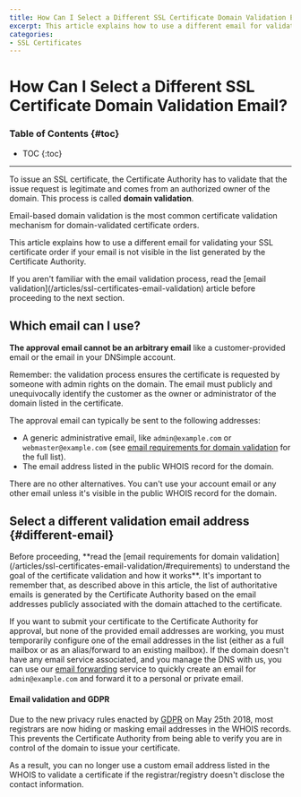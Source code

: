 ```yaml
---
title: How Can I Select a Different SSL Certificate Domain Validation Email?
excerpt: This article explains how to use a different email for validating the SSL certificate.
categories:
- SSL Certificates
---
```


# How Can I Select a Different SSL Certificate Domain Validation Email?

### Table of Contents {#toc}

* TOC
{:toc}

---

To issue an SSL certificate, the Certificate Authority has to validate that the issue request is legitimate and comes from an authorized owner of the domain. This process is called **domain validation**.

Email-based domain validation is the most common certificate validation mechanism for domain-validated certificate orders.

This article explains how to use a different email for validating your SSL certificate order if your email is not visible in the list generated by the Certificate Authority.

<info>
If you aren't familiar with the email validation process, read the [email validation](/articles/ssl-certificates-email-validation) article before proceeding to the next section.
</info>


## Which email can I use?

**The approval email cannot be an arbitrary email** like a customer-provided email or the email in your DNSimple account.

<note>
Remember: the validation process ensures the certificate is requested by someone with admin rights on the domain. The email must publicly and unequivocally identify the customer as the owner or administrator of the domain listed in the certificate.
</note>

The approval email can typically be sent to the following addresses:

- A generic administrative email, like `admin@example.com` or `webmaster@example.com` (see [email requirements for domain validation](/articles/ssl-certificates-email-validation/#requirements) for the full list).
- The email address listed in the public WHOIS record for the domain.

<warning>
There are no other alternatives. You can't use your account email or any other email unless it's visible in the public WHOIS record for the domain.
</warning>


## Select a different validation email address {#different-email}

<note>
Before proceeding, **read the [email requirements for domain validation](/articles/ssl-certificates-email-validation/#requirements) to understand the goal of the certificate validation and how it works**. It's important to remember that, as described above in this article, the list of authoritative emails is generated by the Certificate Authority based on the email addresses publicly associated with the domain attached to the certificate.
</note>

If you want to submit your certificate to the Certificate Authority for approval, but none of the provided email addresses are working, you must temporarily configure one of the email addresses in the list (either as a full mailbox or as an alias/forward to an existing mailbox). If the domain doesn't have any email service associated, and you manage the DNS with us, you can use our [email forwarding](/articles/email-forwarding) service to quickly create an email for `admin@example.com` and forward it to a personal or private email.

<note>

#### Email validation and GDPR

Due to the new privacy rules enacted by [GDPR](https://en.wikipedia.org/wiki/General_Data_Protection_Regulation) on May 25th 2018, most registrars are now hiding or masking email addresses in the WHOIS records. This prevents the Certificate Authority from being able to verify you are in control of the domain to issue your certificate.

As a result, you can no longer use a custom email address listed in the WHOIS to validate a certificate if the registrar/registry doesn't disclose the contact information.

</note>
